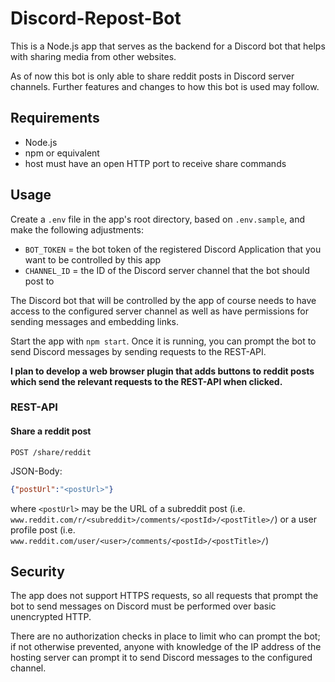 # Discord-Repost-Bot

This is a Node.js app that serves as the backend for a Discord bot that helps with sharing media from other websites.

As of now this bot is only able to share reddit posts in Discord server channels.
Further features and changes to how this bot is used may follow.

## Requirements

* Node.js
* npm or equivalent
* host must have an open HTTP port to receive share commands

## Usage

Create a `.env` file in the app's root directory, based on `.env.sample`, and make the following adjustments:

* `BOT_TOKEN` = the bot token of the registered Discord Application that you want to be controlled by this app
* `CHANNEL_ID` = the ID of the Discord server channel that the bot should post to

The Discord bot that will be controlled by the app of course needs to have access to the configured server channel as well as have permissions for sending messages and embedding links.

Start the app with `npm start`.
Once it is running, you can prompt the bot to send Discord messages by sending requests to the REST-API.

**I plan to develop a web browser plugin that adds buttons to reddit posts which send the relevant requests to the REST-API when clicked.**

### REST-API

#### Share a reddit post

`POST /share/reddit`

JSON-Body:
```json
{"postUrl":"<postUrl>"}
```
where `<postUrl>` may be the URL of a subreddit post (i.e. `www.reddit.com/r/<subreddit>/comments/<postId>/<postTitle>/`)
or a user profile post (i.e. `www.reddit.com/user/<user>/comments/<postId>/<postTitle>/`)

## Security

The app does not support HTTPS requests, so all requests that prompt the bot to send messages on Discord must be performed
over basic unencrypted HTTP.

There are no authorization checks in place to limit who can prompt the bot; if not otherwise prevented, anyone with knowledge of the IP address of the hosting server can prompt it to send Discord messages to the configured channel.